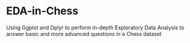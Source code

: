 # EDA-in-Chess
Using Ggplot and Dplyr to perform in-depth Exploratory Data Analysis to answer basic and more advanced questions in a Chess dataset
